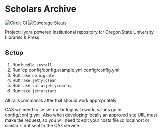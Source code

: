 Scholars Archive
===========================
[![Circle CI](https://circleci.com/gh/osulp/Scholars-Archive.svg?style=svg)](https://circleci.com/gh/osulp/Scholars-Archive)
[![Coverage Status](https://coveralls.io/repos/osulp/Scholars-Archive/badge.svg)](https://coveralls.io/r/osulp/Scholars-Archive)

Project Hydra powered institutional repository for Oregon State University
Libraries & Press


Setup
-----------------
1. Run `bundle install`
2. Run 'cp config/config.example.yml config/config.yml '
3. Run `rake db:migrate`
4. Run `rake jetty:clean`
5. Run `rake sufia:jetty:config`
6. Run `rake jetty:start`

All rails commands after that should work appropriately.

CAS will need to be set up for logins to work, values go in config/config.yml. Also when developing locally an approved site URL must make the request, so you will need to edit your hosts file so localhost or similar is not sent to the CAS service.
